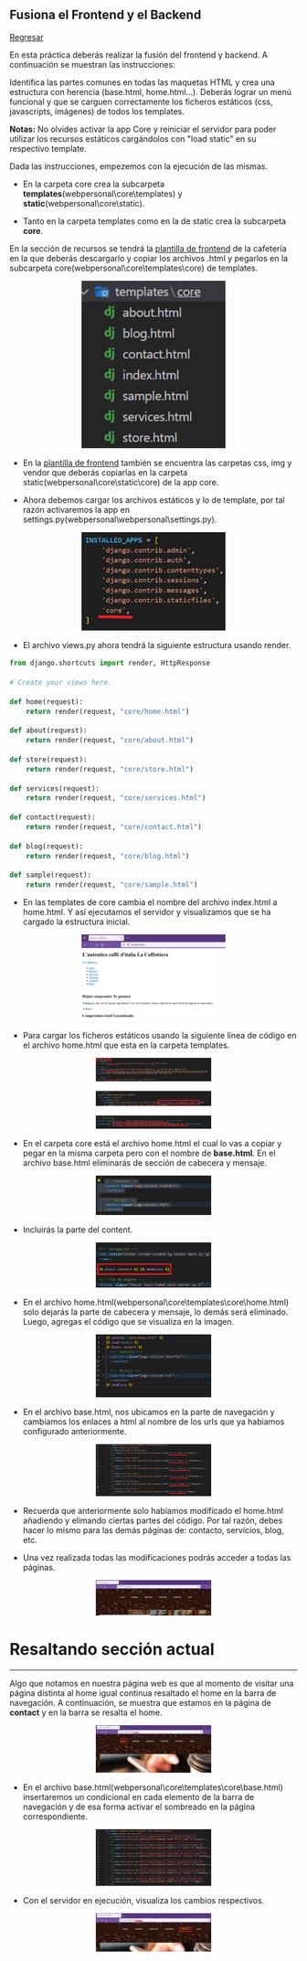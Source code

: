 ## Fusiona el Frontend y el Backend

[Regresar](/CodingBootcampsESPOL-RDDW/)

En esta práctica deberás realizar la fusión del frontend y backend. A continuación se muestran las instrucciones:

Identifica las partes comunes en todas las maquetas HTML y crea una estructura con herencia (base.html, home.html...). Deberás lograr un menú funcional y que se carguen correctamente los ficheros estáticos (css, javascripts, imágenes) de todos los templates.

**Notas:** No olvides activar la app Core y reiniciar el servidor para poder utilizar los recursos estáticos cargándolos con "load static" en su respectivo template.

Dada las instrucciones, empezemos con la ejecución de las mismas.

* En la carpeta core crea la subcarpeta **templates**(webpersonal\core\templates) y **static**(webpersonal\core\static).

* Tanto en la carpeta templates como en la de static crea la subcarpeta **core**.

En la sección de recursos se tendrá la [plantilla de frontend](./webempresa_Frontend.zip) de la cafetería en la que deberás descargarlo y copiar los archivos .html y pegarlos en la subcarpeta core(webpersonal\core\templates\core) de templates.

<p align="center">
<img src="../imagenes/proyecto/core.png" width="50%" alt="Banner"/>
</p>

* En la [plantilla de frontend](./webempresa_Frontend.zip) también se encuentra las carpetas css, img y vendor que deberás copiarlas en la carpeta static(webpersonal\core\static\core) de la app core.

* Ahora debemos cargar los archivos estáticos y lo de template, por tal razón activaremos la app en settings.py(webpersonal\webpersonal\settings.py). 

<p align="center">
<img src="../imagenes/proyecto/core1.png" width="50%" alt="Banner"/>
</p>

* El archivo views.py ahora tendrá la siguiente estructura usando render.

```py
from django.shortcuts import render, HttpResponse

# Create your views here.

def home(request):
    return render(request, "core/home.html")

def about(request):
    return render(request, "core/about.html")

def store(request):
    return render(request, "core/store.html")

def services(request):
    return render(request, "core/services.html")

def contact(request):
    return render(request, "core/contact.html")

def blog(request):
    return render(request, "core/blog.html")

def sample(request):
    return render(request, "core/sample.html")
```

* En las templates de core cambia el nombre del archivo index.html a home.html. Y así ejecutamos el servidor y visualizamos que se ha cargado la estructura inicial.

<p align="center">
<img src="../imagenes/proyecto/core2.png" width="50%" alt="Banner"/>
</p>

* Para cargar los ficheros estáticos usando la siguiente línea de código en el archivo home.html que esta en la carpeta templates.

<p align="center">
<img src="../imagenes/proyecto/core3.png" width="40%" alt="Banner"/>
</p>

<p align="center">
<img src="../imagenes/proyecto/core4.png" width="40%" alt="Banner"/>
</p>

<p align="center">
<img src="../imagenes/proyecto/core5.png" width="40%" alt="Banner"/>
</p>

* En el carpeta core está el archivo home.html el cual lo vas a copiar y pegar en la misma carpeta pero con el nombre de **base.html**. En el archivo base.html eliminarás de sección de cabecera y mensaje. 

<p align="center">
<img src="../imagenes/proyecto/core6.png" width="40%" alt="Banner"/>
</p>

* Incluirás la parte del content.

<p align="center">
<img src="../imagenes/proyecto/core7.png" width="40%" alt="Banner"/>
</p>

* En el archivo home.html(webpersonal\core\templates\core\home.html) solo dejarás la parte de cabecera y mensaje, lo demás será eliminado. Luego, agregas el código que se visualiza en la imagen.

<p align="center">
<img src="../imagenes/proyecto/core9.png" width="40%" alt="Banner"/>
</p>

* En el archivo base.html, nos ubicamos en la parte de navegación y cambiamos los enlaces a html al nombre de los urls que ya habiamos configurado anteriormente.

<p align="center">
<img src="../imagenes/proyecto/core10.png" width="40%" alt="Banner"/>
</p>

* Recuerda que anteriormente solo habíamos modificado el home.html añadiendo y elimando ciertas partes del código. Por tal razón, debes hacer lo mismo para las demás páginas de: contacto, servicios, blog, etc.

* Una vez realizada todas las modificaciones podrás acceder a todas las páginas.

<p align="center">
<img src="../imagenes/proyecto/core11.png" width="40%" alt="Banner"/>
</p>

Resaltando sección actual
===========

* * *

Algo que notamos en nuestra página web es que al momento de visitar una página distinta al home igual continua resaltado el home en la barra de navegación. A continuación, se muestra que estamos en la página de **contact** y en la barra se resalta el home. 

<p align="center">
<img src="../imagenes/proyecto/core12.png" width="40%" alt="Banner"/>
</p>

* En el archivo base.html(webpersonal\core\templates\core\base.html) insertaremos un condicional en cada elemento de la barra de navegación y de esa forma activar el sombreado en la página correspondiente.

<p align="center">
<img src="../imagenes/proyecto/core13.png" width="40%" alt="Banner"/>
</p>

* Con el servidor en ejecución, visualiza los cambios respectivos.

<p align="center">
<img src="../imagenes/proyecto/core14.png" width="40%" alt="Banner"/>
</p>